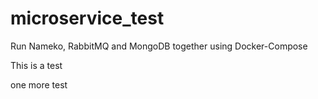 # microservice_test
Run Nameko, RabbitMQ and MongoDB together using Docker-Compose

This is a test

one more test

